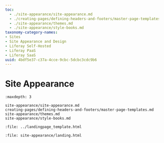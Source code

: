```yaml
---
toc:
  - ./site-appearance/site-appearance.md
  - ./creating-pages/defining-headers-and-footers/master-page-templates.md
  - ./site-appearance/themes.md
  - ./site-appearance/style-books.md
taxonomy-category-names:
- Sites
- Site Appearance and Design
- Liferay Self-Hosted
- Liferay PaaS
- Liferay SaaS
uuid: 4bdf5e37-c37a-4cce-9cbc-5dcbc3cdc9b6
---
```

# Site Appearance

```{toctree}
:maxdepth: 3

site-appearance/site-appearance.md
creating-pages/defining-headers-and-footers/master-page-templates.md
site-appearance/themes.md
site-appearance/style-books.md
```

```{raw} html
:file: ../landingpage_template.html
```

```{raw} html
:file: site-appearance/landing.html
```
